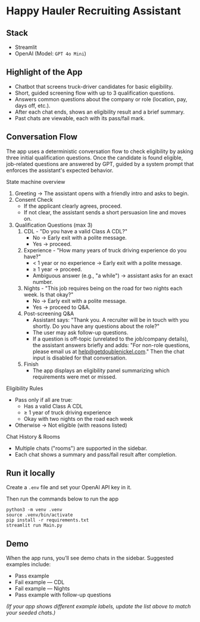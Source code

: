 # Happy Hauler Recruiting Assistant

## Stack
- Streamlit
- OpenAI (Model: `GPT 4o Mini`)

## Highlight of the App

- Chatbot that screens truck-driver candidates for basic eligibility.
- Short, guided screening flow with up to 3 qualification questions.
- Answers common questions about the company or role (location, pay, days off, etc.).
- After each chat ends, shows an eligibility result and a brief summary.
- Past chats are viewable, each with its pass/fail mark.

## Conversation Flow

The app uses a deterministic conversation flow to check eligibility by asking three initial qualification questions. Once the candidate is found eligible, job-related questions are answered by GPT, guided by a system prompt that enforces the assistant's expected behavior.

State machine overview
1. Greeting -> The assistant opens with a friendly intro and asks to begin.
2. Consent Check
   - If the applicant clearly agrees, proceed. 
   - If not clear, the assistant sends a short persuasion line and moves on.
3. Qualification Questions (max 3)
   1. CDL - "Do you have a valid Class A CDL?"
      - No -> Early exit with a polite message. 
      - Yes -> proceed.
   2. Experience - "How many years of truck driving experience do you have?"
      - < 1 year or no experience → Early exit with a polite message.
      - ≥ 1 year -> proceed.
      - Ambiguous answer (e.g., "a while") -> assistant asks for an exact number.
   3. Nights - "This job requires being on the road for two nights each week. Is that okay?"
      - No -> Early exit with a polite message.
      - Yes -> proceed to Q&A.
   4. Post-screening Q&A
      - Assistant says: "Thank you. A recruiter will be in touch with you shortly. Do you have any questions about the role?"
      - The user may ask follow-up questions.
      - If a question is off-topic (unrelated to the job/company details), the assistant answers briefly and adds: "For non-role questions, please email us at help@getdoublenickel.com." Then the chat input is disabled for that conversation.
   5. Finish
      - The app displays an eligibility panel summarizing which requirements were met or missed.

Eligibility Rules
- Pass only if all are true:
  - Has a valid Class A CDL
  - ≥ 1 year of truck driving experience
  - Okay with two nights on the road each week
- Otherwise -> Not eligible (with reasons listed)

Chat History & Rooms
- Multiple chats ("rooms") are supported in the sidebar.
- Each chat shows a summary and pass/fail result after completion.


## Run it locally

Create a `.env` file and set your OpenAI API key in it.

Then run the commands below to run the app
```
python3 -m venv .venv
source .venv/bin/activate
pip install -r requirements.txt
streamlit run Main.py
```

## Demo

When the app runs, you’ll see demo chats in the sidebar.
Suggested examples include:
- Pass example
- Fail example — CDL
- Fail example — Nights
- Pass example with follow-up questions

_(If your app shows different example labels, update the list above to match your seeded chats.)_
